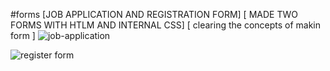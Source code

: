 #forms
[JOB APPLICATION AND REGISTRATION FORM]
[ MADE TWO FORMS WITH HTLM AND INTERNAL CSS]
[ clearing the concepts of makin form ]
![job-application](https://github.com/user-attachments/assets/b6d583a4-0bbf-459f-b809-e259bc90555f)


![register form](https://github.com/user-attachments/assets/56b7c1d0-1f63-4e2f-ac76-ccf99342a612)
